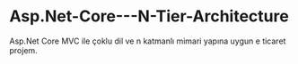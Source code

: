 # Asp.Net-Core---N-Tier-Architecture

Asp.Net Core MVC ile çoklu dil ve n katmanlı mimari yapına uygun e ticaret projem. 

